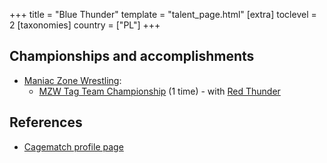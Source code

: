 +++
title = "Blue Thunder"
template = "talent_page.html"
[extra]
toclevel = 2
[taxonomies]
country = ["PL"]
+++


## Championships and accomplishments

* [Maniac Zone Wrestling](@/o/mzw.md):
  - [MZW Tag Team Championship](@/c/mzw-tag-team-championship.md) (1 time) - with [Red Thunder](@/w/red-thunder.md)

## References

* [Cagematch profile page](https://www.cagematch.net/?id=2&nr=24641)
